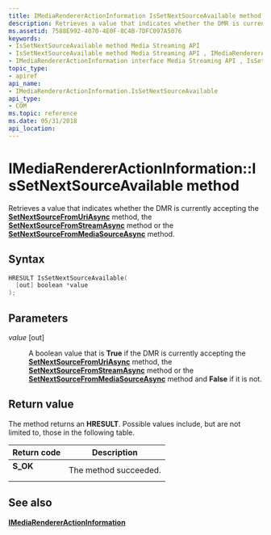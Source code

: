 ```yaml
---
title: IMediaRendererActionInformation IsSetNextSourceAvailable method
description: Retrieves a value that indicates whether the DMR is currently accepting the SetNextSourceFromUriAsync method, the SetNextSourceFromStreamAsync method or the SetNextSourceFromMediaSourceAsync method.
ms.assetid: 7588E992-4070-4E0F-8C4B-7DFC097A5076
keywords:
- IsSetNextSourceAvailable method Media Streaming API
- IsSetNextSourceAvailable method Media Streaming API , IMediaRendererActionInformation interface
- IMediaRendererActionInformation interface Media Streaming API , IsSetNextSourceAvailable method
topic_type:
- apiref
api_name:
- IMediaRendererActionInformation.IsSetNextSourceAvailable
api_type:
- COM
ms.topic: reference
ms.date: 05/31/2018
api_location: 
---
```


# IMediaRendererActionInformation::IsSetNextSourceAvailable method

Retrieves a value that indicates whether the DMR is currently accepting the [**SetNextSourceFromUriAsync**](https://msdn.microsoft.com/library/Hh828946(v=VS.85).aspx) method, the [**SetNextSourceFromStreamAsync**](https://msdn.microsoft.com/library/Hh828945(v=VS.85).aspx) method or the [**SetNextSourceFromMediaSourceAsync**](https://msdn.microsoft.com/library/Hh828944(v=VS.85).aspx) method.

## Syntax


```C++
HRESULT IsSetNextSourceAvailable(
  [out] boolean *value
);
```



## Parameters

<dl> <dt>

*value* \[out\]
</dt> <dd>

A boolean value that is **True** if the DMR is currently accepting the [**SetNextSourceFromUriAsync**](https://msdn.microsoft.com/library/Hh828946(v=VS.85).aspx) method, the [**SetNextSourceFromStreamAsync**](https://msdn.microsoft.com/library/Hh828945(v=VS.85).aspx) method or the [**SetNextSourceFromMediaSourceAsync**](https://msdn.microsoft.com/library/Hh828944(v=VS.85).aspx) method and **False** if it is not.

</dd> </dl>

## Return value

The method returns an **HRESULT**. Possible values include, but are not limited to, those in the following table.



| Return code                                                                          | Description                      |
|--------------------------------------------------------------------------------------|----------------------------------|
| <dl> <dt>**S\_OK**</dt> </dl> | The method succeeded.<br/> |



 

## See also

<dl> <dt>

[**IMediaRendererActionInformation**](https://msdn.microsoft.com/library/Hh828915(v=VS.85).aspx)
</dt> </dl>

 

 





